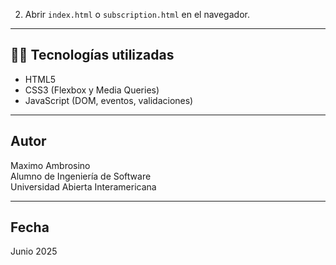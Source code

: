 2. Abrir `index.html` o `subscription.html` en el navegador.

---

## 👨‍💻 Tecnologías utilizadas

- HTML5
- CSS3 (Flexbox y Media Queries)
- JavaScript (DOM, eventos, validaciones)

---

## Autor

Maximo Ambrosino  
Alumno de Ingeniería de Software  
Universidad Abierta Interamericana

---

## Fecha

Junio 2025
